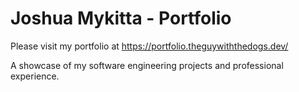 ﻿# Joshua Mykitta - Portfolio

Please visit my portfolio at https://portfolio.theguywiththedogs.dev/

A showcase of my software engineering projects and professional experience.
